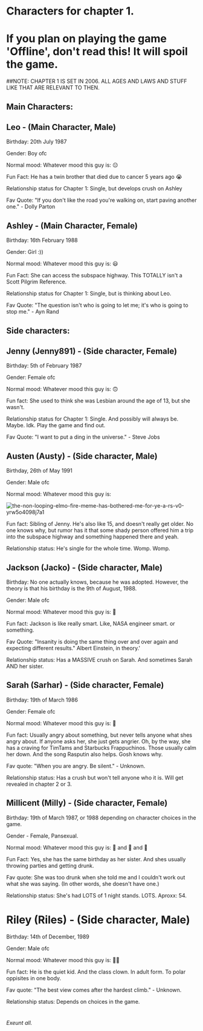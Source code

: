 # Characters for chapter 1.
# If you plan on playing the game 'Offline', don't read this! It will spoil the game.

##NOTE: CHAPTER 1 IS SET IN 2006. ALL AGES AND LAWS AND STUFF LIKE THAT ARE RELEVANT TO THEN.

## Main Characters:

## Leo - (Main Character, Male)

Birthday: 20th July 1987

Gender: Boy ofc

Normal mood: Whatever mood this guy is: 😐

Fun Fact: He has a twin brother that died due to cancer 5 years ago 😭

Relationship status for Chapter 1: Single, but develops crush on Ashley

Fav Quote: "If you don't like the road you're walking on, start paving another one." - Dolly Parton 

## Ashley - (Main Character, Female)


Birthday: 16th February 1988

Gender: Girl :))

Normal mood: Whatever mood this guy is: 😃

Fun Fact: She can access the subspace highway. This TOTALLY isn't a Scott Pilgrim Reference.

Relationship status for Chapter 1: Single, but is thinking about Leo.

Fav Quote: "The question isn't who is going to let me; it's who is going to stop me." - Ayn Rand

## Side characters:

## Jenny (Jenny891) - (Side character, Female)

Birthday: 5th of February 1987

Gender: Female ofc

Normal mood: Whatever mood this guy is: 🙃

Fun fact: She used to think she was Lesbian around the age of 13, but she wasn't.

Relationship status for Chapter 1: Single. And possibly will always be. Maybe. Idk. Play the game and find out.

Fav Quote: "I want to put a ding in the universe." - Steve Jobs

## Austen (Austy) - (Side character, Male)

Birthday, 26th of May 1991

Gender: Male ofc 

Normal mood: Whatever mood this guy is: 

![the-non-looping-elmo-fire-meme-has-bothered-me-for-ye-a-rs-v0-yrw5o4098j7a1](https://github.com/user-attachments/assets/b67ca061-a187-4c7d-a5bb-2bb63df3b26e)

Fun fact: Sibling of Jenny. He's also like 15, and doesn't really get older. No one knows why, but rumor has it that some shady person offered him a trip into the subspace highway and something happened there and yeah.

Relationship status: He's single for the whole time. Womp. Womp.

## Jackson (Jacko) - (Side character, Male)

Birthday: No one actually knows, because he was adopted. However, the theory is that his birthday is the 9th of August, 1988.

Gender: Male ofc

Normal mood: Whatever mood this guy is: 🧐

Fun fact: Jackson is like really smart. Like, NASA engineer smart. or something.

Fav Quote: "Insanity is doing the same thing over and over again and expecting different results." Albert Einstein, in theory.'

Relationship status: Has a MASSIVE crush on Sarah. And sometimes Sarah AND her sister.

## Sarah (Sarhar) - (Side character, Female)

Birthday: 19th of March 1986

Gender: Female ofc

Normal mood: Whatever mood this guy is: 🤬

Fun fact: Usually angry about something, but never tells anyone what shes angry about. If anyone asks her, she just gets angrier. Oh, by the way, she has a craving for TimTams and Starbucks Frappuchinos. Those usually calm her down. And the song Rasputin also helps. Gosh knows why.

Fav quote: "When you are angry. Be silent." - Unknown.

Relationship status: Has a crush but won't tell anyone who it is. Will get revealed in chapter 2 or 3. 

## Millicent (Milly) - (Side character, Female)

Birthday: 19th of March 1987, or 1988 depending on character choices in the game.

Gender - Female, Pansexual.

Normal mood: Whatever mood this guy is: 🥴 and 🎉 and 🤪

Fun Fact: Yes, she has the same birthday as her sister. And shes usually throwing parties and getting drunk.

Fav quote: She was too drunk when she told me and I couldn't work out what she was saying. (In other words, she doesn't have one.)

Relationship status: She's had LOTS of 1 night stands. LOTS. Aproxx: 54.

# Riley (Riles) - (Side character, Male)

Birthday: 14th of December, 1989

Gender: Male ofc

Normal mood: Whatever mood this guy is: 😵‍💫

Fun fact: He is the quiet kid. And the class clown. In adult form. To polar oppisites in one body.

Fav quote: "The best view comes after the hardest climb." - Unknown.

Relationship status: Depends on choices in the game.





#
_Exeunt all._
